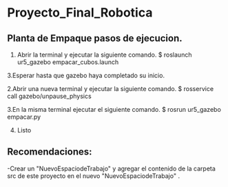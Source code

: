 # Proyecto_Final_Robotica
## Planta de Empaque pasos de ejecucion.

1. Abrir la terminal y ejecutar la siguiente comando.
$ roslaunch ur5_gazebo empacar_cubos.launch

3.Esperar hasta que gazebo haya completado su inicio.

2.Abrir una nueva terminal y ejecutar la siguiente comando.
$ rosservice call gazebo/unpause_physics

3.En la misma terminal ejecutar el siguiente comando.
$ rosrun ur5_gazebo empacar.py

4. Listo

## Recomendaciones:
-Crear un "NuevoEspaciodeTrabajo" y agregar el contenido de la carpeta src de este proyecto en el nuevo "NuevoEspaciodeTrabajo" .


